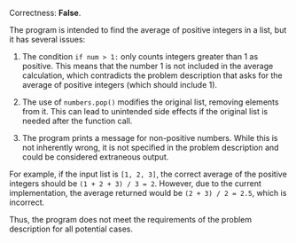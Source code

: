 Correctness: **False**.

The program is intended to find the average of positive integers in a list, but it has several issues:

1. The condition `if num > 1:` only counts integers greater than 1 as positive. This means that the number 1 is not included in the average calculation, which contradicts the problem description that asks for the average of positive integers (which should include 1).

2. The use of `numbers.pop()` modifies the original list, removing elements from it. This can lead to unintended side effects if the original list is needed after the function call.

3. The program prints a message for non-positive numbers. While this is not inherently wrong, it is not specified in the problem description and could be considered extraneous output.

For example, if the input list is `[1, 2, 3]`, the correct average of the positive integers should be `(1 + 2 + 3) / 3 = 2`. However, due to the current implementation, the average returned would be `(2 + 3) / 2 = 2.5`, which is incorrect. 

Thus, the program does not meet the requirements of the problem description for all potential cases.